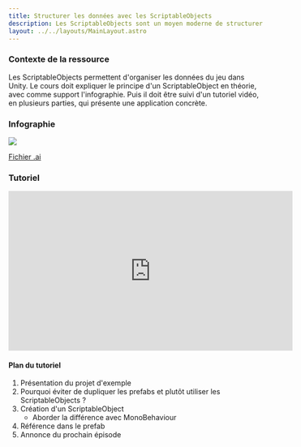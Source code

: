 ```yaml
---
title: Structurer les données avec les ScriptableObjects
description: Les ScriptableObjects sont un moyen moderne de structurer les données du jeu dans Unity. Ils permettent également d'ajuster votre prototype plus facilement !
layout: ../../layouts/MainLayout.astro
---
```


### Contexte de la ressource

Les ScriptableObjects permettent d'organiser les données du jeu dans Unity. Le cours doit expliquer le principe d'un ScriptableObject en théorie, avec comme support l'infographie. Puis il doit être suivi d'un tutoriel vidéo, en plusieurs parties, qui présente une application concrète.

### Infographie

![](/infographie.png)

[Fichier .ai](/infographie.ai)

### Tutoriel

<iframe width="560" height="315" src="https://www.youtube.com/embed/pHDoiC3ahGI" title="YouTube video player" frameborder="0" allow="accelerometer; autoplay; clipboard-write; encrypted-media; gyroscope; picture-in-picture; web-share" allowfullscreen></iframe>

#### Plan du tutoriel

1. Présentation du projet d'exemple
2. Pourquoi éviter de dupliquer les prefabs et plutôt utiliser les ScriptableObjects ?
3. Création d'un ScriptableObject
   - Aborder la différence avec MonoBehaviour
4. Référence dans le prefab
5. Annonce du prochain épisode
